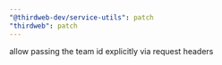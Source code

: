 ```yaml
---
"@thirdweb-dev/service-utils": patch
"thirdweb": patch
---
```


allow passing the team id explicitly via request headers
